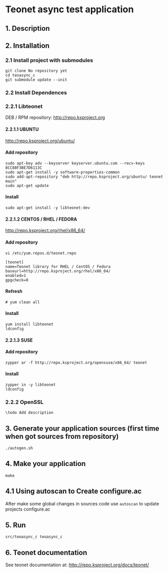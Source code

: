 # Teonet async test application

## 1. Description



## 2. Installation

### 2.1 Install project with submodules

    git clone No repository yet
    cd teoasync_c
    git submodule update --init

### 2.2 Install Dependences


### 2.2.1 Libteonet

DEB / RPM repository: http://repo.ksproject.org

#### 2.2.1.1 UBUNTU

http://repo.ksproject.org/ubuntu/

#### Add repository

    sudo apt-key adv --keyserver keyserver.ubuntu.com --recv-keys 8CC88F3BE7D6113C
    sudo apt-get install -y software-properties-common
    sudo add-apt-repository "deb http://repo.ksproject.org/ubuntu/ teonet main"
    sudo apt-get update

#### Install

    sudo apt-get install -y libteonet-dev


#### 2.2.1.2 CENTOS / RHEL / FEDORA

http://repo.ksproject.org/rhel/x86_64/

#### Add repository

    vi /etc/yum.repos.d/teonet.repo

    [teonet]
    name=Teonet library for RHEL / CentOS / Fedora
    baseurl=http://repo.ksproject.org/rhel/x86_64/
    enabled=1
    gpgcheck=0

#### Refresh

    # yum clean all

#### Install

    yum install libteonet
    ldconfig 

#### 2.2.1.3 SUSE

#### Add repository

    zypper ar -f http://repo.ksproject.org/opensuse/x86_64/ teonet

#### Install
    
    zypper in -y libteonet
    ldconfig

### 2.2.2 OpenSSL

    \todo Add description

## 3. Generate your application sources (first time when got sources from repository)

    ./autogen.sh


## 4. Make your application 

    make

## 4.1 Using autoscan to Create configure.ac

After make some global changes in sources code use ```autoscan``` to update projects 
configure.ac

## 5. Run 
    
    src/teoasync_c teoasync_c

## 6. Teonet documentation

See teonet documentation at: http://repo.ksproject.org/docs/teonet/
